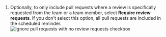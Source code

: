 1. Optionally, to only include pull requests where a review is specifically requested from the team or a team member, select **Require review requests**. If you don't select this option, all pull requests are included in the scheduled reminder.
   ![Ignore pull requests with no review requests checkbox](/assets/images/help/settings/scheduled-reminders-prs-without-requests.png)
